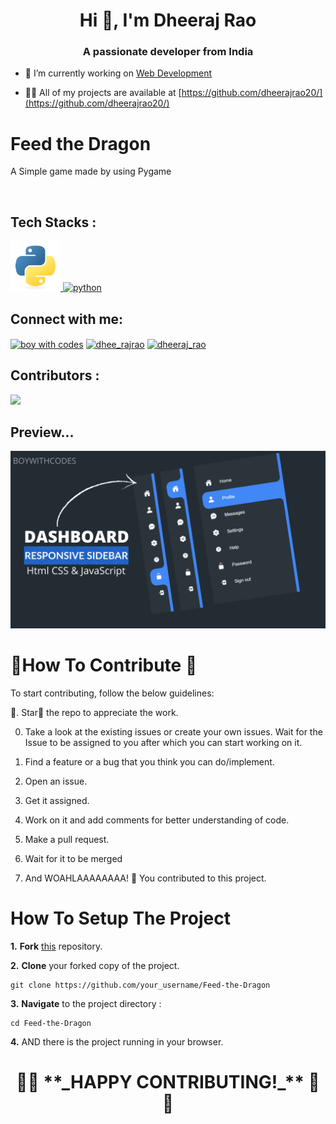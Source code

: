 <h1 align="center">Hi 👋, I'm Dheeraj Rao</h1>
<h3 align="center">A passionate developer from India</h3>

- 🔭 I’m currently working on [Web Development](https://www.youtube.com/channel/UCHUZS2VgprpnN1dtLqb6ABA)

- 👨‍💻 All of my projects are available at [https://github.com/dheerajrao20/](https://github.com/dheerajrao20/)
# Feed the Dragon
A Simple game made by using Pygame 

 
<br>
<h2 align="left"> Tech Stacks :</h2>
<p align="left"> <a href="https://www.python.org" target="_blank" rel="noreferrer"> <img src="https://raw.githubusercontent.com/devicons/devicon/master/icons/python/python-original.svg" alt="python" width="80" height="80"/> </a>
<a href="https://www.pygame.org" target="_blank" rel="noreferrer"> <img src="https://camo.githubusercontent.com/1971c0a4f776fb5351c765c37e59630c83cabd52/68747470733a2f2f7777772e707967616d652e6f72672f696d616765732f6c6f676f2e706e67" alt="python" width="180" height="80"/> </a> </p>
  <h2 align="left">Connect with me:</h2>
<p align="left">
  <a href="https://www.youtube.com/channel/UCHUZS2VgprpnN1dtLqb6ABA" target="blank"><img align="center" src="https://raw.githubusercontent.com/rahuldkjain/github-profile-readme-generator/master/src/images/icons/Social/youtube.svg" alt="boy with codes" height="60" width="80" /></a> 
<a href="https://instagram.com/dhee_rajrao" target="blank"><img align="center" src="https://raw.githubusercontent.com/rahuldkjain/github-profile-readme-generator/master/src/images/icons/Social/instagram.svg" alt="dhee_rajrao" height="60" width="80" /></a>
<a href="https://codeforces.com/profile/dheeraj_rao" target="blank"><img align="center" src="https://raw.githubusercontent.com/rahuldkjain/github-profile-readme-generator/master/src/images/icons/Social/codeforces.svg" alt="dheeraj_rao" height="60" width="80" /></a>
</p>
<h2 align="left">Contributors :</h2>
<a href="https://github.com/dheerajrao20/Feed-the-Dragon/graphs/contributors">
    <img src="https://contrib.rocks/image?repo=dheerajrao20/Feed-the-Dragon" />
  </a>
  
  <h2>Preview...</h2>
  <img src="https://github.com/dheerajrao20/Dashboard-Sidebar/blob/main/Images/thumbnail.png?raw=true" />
  
# 🎇How To Contribute 🎇

To start contributing, follow the below guidelines:

🌟. Star🌟 the repo to appreciate the work.

0. Take a look at the existing issues or create your own issues. Wait for the Issue to be assigned to you after which you can start working on it.

1. Find a feature or a bug that you think you can do/implement.

2. Open an issue.

3. Get it assigned.

4. Work on it and add comments for better understanding of code.

5. Make a pull request.

6. Wait for it to be merged

7. And WOAHLAAAAAAAA! 🎉 You contributed to this project.

# How To Setup The Project

**1.** **Fork** [this](https://github.com/dheerajrao20/Feed-the-Dragon) repository.

**2.** **Clone** your forked copy of the project.

```
git clone https://github.com/your_username/Feed-the-Dragon
```

**3.** **Navigate** to the project directory :

```
cd Feed-the-Dragon
```

**4.** AND there is the project running in your browser.

<h1 align="center">🎉🎉 **_HAPPY CONTRIBUTING!_** 🎉🎉 </h1>
